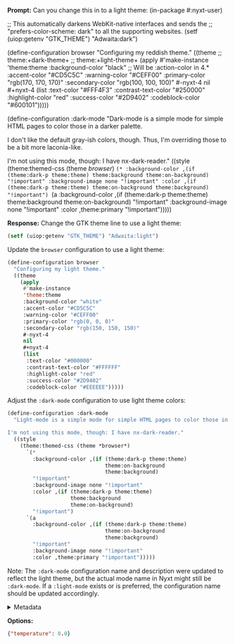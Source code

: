 **Prompt:**
Can you change this in to a light theme: (in-package #:nyxt-user)

;; This automatically darkens WebKit-native interfaces and sends the
;; "prefers-color-scheme: dark" to all the supporting websites.
(setf (uiop:getenv "GTK_THEME") "Adwaita:dark")

(define-configuration browser
  "Configuring my reddish theme."
  ((theme
    ;; theme:+dark-theme+
    ;; theme:+light-theme+
    (apply
     #'make-instance
     'theme:theme
     :background-color "black"
     ;; Will be :action-color in 4.*
     :accent-color "#CD5C5C"
     :warning-color "#CEFF00"
     :primary-color "rgb(170, 170, 170)"
     :secondary-color "rgb(100, 100, 100)"
     #-nyxt-4
     nil
     #+nyxt-4
     (list
      :text-color "#FFF4F3"
      :contrast-text-color "#250000"
      :highlight-color "red"
      :success-color "#2D9402"
      :codeblock-color "#600101")))))

(define-configuration :dark-mode
  "Dark-mode is a simple mode for simple HTML pages to color those in a darker palette.

I don't like the default gray-ish colors, though. Thus, I'm overriding
those to be a bit more laconia-like.

I'm not using this mode, though: I have nx-dark-reader."
  ((style
    (theme:themed-css (theme *browser*)
      `(*
        :background-color ,(if (theme:dark-p theme:theme)
                               theme:background
                               theme:on-background)
        "!important"
        :background-image none "!important"
        :color ,(if (theme:dark-p theme:theme)
                    theme:on-background
                    theme:background)
        "!important")
      `(a
        :background-color ,(if (theme:dark-p theme:theme)
                               theme:background
                               theme:on-background)
        "!important"
        :background-image none "!important"
        :color ,theme:primary "!important")))))

**Response:**
Change the GTK theme line to use a light theme:

```lisp
(setf (uiop:getenv "GTK_THEME") "Adwaita:light")
```

Update the `browser` configuration to use a light theme:

```lisp
(define-configuration browser
  "Configuring my light theme."
  ((theme
    (apply
     #'make-instance
     'theme:theme
     :background-color "white"
     :accent-color "#CD5C5C"
     :warning-color "#CEFF00"
     :primary-color "rgb(0, 0, 0)"
     :secondary-color "rgb(150, 150, 150)"
     #-nyxt-4
     nil
     #+nyxt-4
     (list
      :text-color "#000000"
      :contrast-text-color "#FFFFFF"
      :highlight-color "red"
      :success-color "#2D9402"
      :codeblock-color "#EEEEEE")))))
```

Adjust the `:dark-mode` configuration to use light theme colors:

```lisp
(define-configuration :dark-mode
  "Light-mode is a simple mode for simple HTML pages to color those in a lighter palette.

I'm not using this mode, though: I have nx-dark-reader."
  ((style
    (theme:themed-css (theme *browser*)
      `(*
        :background-color ,(if (theme:dark-p theme:theme)
                               theme:on-background
                               theme:background)
        "!important"
        :background-image none "!important"
        :color ,(if (theme:dark-p theme:theme)
                    theme:background
                    theme:on-background)
        "!important")
      `(a
        :background-color ,(if (theme:dark-p theme:theme)
                               theme:on-background
                               theme:background)
        "!important"
        :background-image none "!important"
        :color ,theme:primary "!important")))))
```

Note: The `:dark-mode` configuration name and description were updated to reflect the light theme, but the actual mode name in Nyxt might still be `:dark-mode`. If a `:light-mode` exists or is preferred, the configuration name should be updated accordingly.

<details><summary>Metadata</summary>

- Duration: 21643 ms
- Datetime: 2023-11-24T18:20:15.537283
- Model: gpt-4-1106-preview

</details>

**Options:**
```json
{"temperature": 0.0}
```

